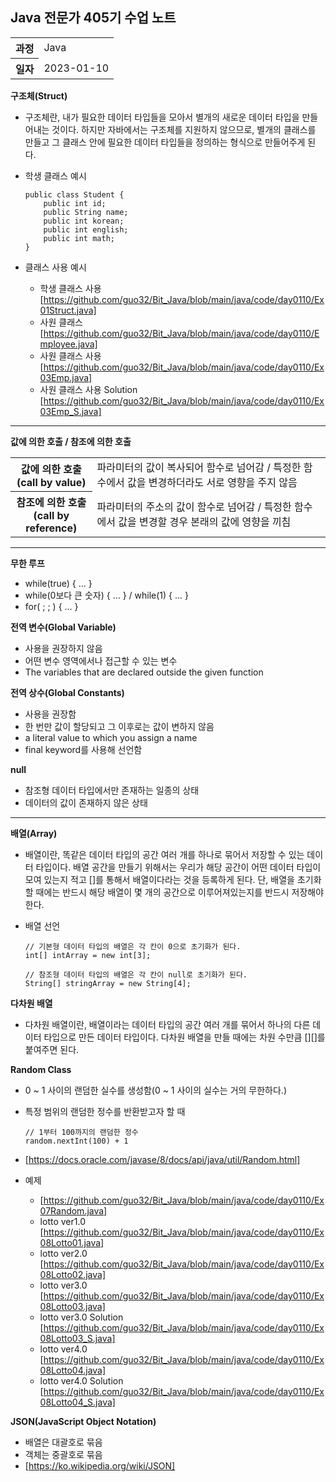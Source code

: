 ## Java 전문가 405기 수업 노트
<table>
  <tr>
    <th>과정</th>
    <td>Java</td>
  </tr>
  <tr>
    <th>일자</th>
    <td>2023-01-10</td>
  </tr>
</table>

**구조체(Struct)**
* 구조체란, 내가 필요한 데이터 타입들을 모아서 별개의 새로운 데이터 타입을 만들어내는 것이다.
 하지만 자바에서는 구조체를 지원하지 않으므로, 별개의 클래스를 만들고 그 클래스 안에 필요한 데이터 타입들을
 정의하는 형식으로 만들어주게 된다.
* 학생 클래스 예시 

      public class Student {
          public int id;
          public String name;
          public int korean;
          public int english;
          public int math;
      }
* 클래스 사용 예시
    * 학생 클래스 사용 [https://github.com/guo32/Bit_Java/blob/main/java/code/day0110/Ex01Struct.java]
    * 사원 클래스 [https://github.com/guo32/Bit_Java/blob/main/java/code/day0110/Employee.java]
    * 사원 클래스 사용 [https://github.com/guo32/Bit_Java/blob/main/java/code/day0110/Ex03Emp.java]
    * 사원 클래스 사용 Solution [https://github.com/guo32/Bit_Java/blob/main/java/code/day0110/Ex03Emp_S.java]

<hr>

**값에 의한 호출 / 참조에 의한 호출**
<table>
  <tr>
    <th>값에 의한 호출<br>(call by value)</th>
    <td>파라미터의 값이 복사되어 함수로 넘어감 / 특정한 함수에서 값을 변경하더라도 서로 영향을 주지 않음</td>
  </tr>
  <tr>
    <th>참조에 의한 호출<br>(call by reference)</th>
    <td>파라미터의 주소의 값이 함수로 넘어감 / 특정한 함수에서 값을 변경할 경우 본래의 값에 영향을 끼침</td>
  </tr>
</table>

<hr>

**무한 루프**
* while(true) { ... }
* while(0보다 큰 숫자) { ... } / while(1) { ... }
* for( ; ; ) { ... }

**전역 변수(Global Variable)**
* 사용을 권장하지 않음
* 어떤 변수 영역에서나 접근할 수 있는 변수
* The variables that are declared outside the given function

**전역 상수(Global Constants)**
* 사용을 권장함
* 한 번만 값이 할당되고 그 이후로는 값이 변하지 않음
* a literal value to which you assign a name
* final keyword를 사용해 선언함

**null**
* 참조형 데이터 타입에서만 존재하는 일종의 상태
* 데이터의 값이 존재하지 않은 상태

<hr>

**배열(Array)**
* 배열이란, 똑같은 데이터 타입의 공간 여러 개를 하나로 묶어서
 저장할 수 있는 데이터 타입이다.
 배열 공간을 만들기 위해서는
 우리가 해당 공간이 어떤 데이터 타입이 모여 있는지 적고
 []를 통해서 배열이다라는 것을 등록하게 된다. 
 단, 배열을 초기화할 때에는 반드시
 해당 배열이 몇 개의 공간으로 이루어져있는지를 반드시 저장해야 한다.
* 배열 선언

      // 기본형 데이터 타입의 배열은 각 칸이 0으로 초기화가 된다.
      int[] intArray = new int[3];
      
      // 참조형 데이터 타입의 배열은 각 칸이 null로 초기화가 된다.
      String[] stringArray = new String[4];

**다차원 배열**
* 다차원 배열이란, 배열이라는 데이터 타입의 공간 여러 개를 묶어서
 하나의 다른 데이터 타입으로 만든 데이터 타입이다.
 다차원 배열을 만들 때에는
 차원 수만큼 [][]를 붙여주면 된다.
 
**Random Class**
* 0 ~ 1 사이의 랜덤한 실수를 생성함(0 ~ 1 사이의 실수는 거의 무한하다.)
* 특정 범위의 랜덤한 정수를 반환받고자 할 때
   
      // 1부터 100까지의 랜덤한 정수
      random.nextInt(100) + 1      
* [https://docs.oracle.com/javase/8/docs/api/java/util/Random.html]
* 예제
    * [https://github.com/guo32/Bit_Java/blob/main/java/code/day0110/Ex07Random.java]
    * lotto ver1.0 [https://github.com/guo32/Bit_Java/blob/main/java/code/day0110/Ex08Lotto01.java]
    * lotto ver2.0 [https://github.com/guo32/Bit_Java/blob/main/java/code/day0110/Ex08Lotto02.java]
    * lotto ver3.0 [https://github.com/guo32/Bit_Java/blob/main/java/code/day0110/Ex08Lotto03.java]
    * lotto ver3.0 Solution [https://github.com/guo32/Bit_Java/blob/main/java/code/day0110/Ex08Lotto03_S.java]
    * lotto ver4.0 [https://github.com/guo32/Bit_Java/blob/main/java/code/day0110/Ex08Lotto04.java]
    * lotto ver4.0 Solution [https://github.com/guo32/Bit_Java/blob/main/java/code/day0110/Ex08Lotto04_S.java]

**JSON(JavaScript Object Notation)**
* 배열은 대괄호로 묶음
* 객체는 중괄호로 묶음
* [https://ko.wikipedia.org/wiki/JSON]
